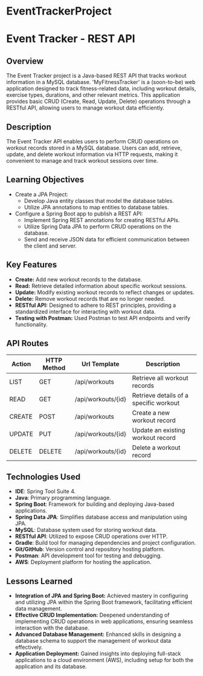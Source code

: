 # EventTrackerProject

# Event Tracker - REST API

## Overview

The Event Tracker project is a Java-based REST API that tracks workout information in a MySQL database. 'MyFitnessTracker' is a (soon-to-be) web application designed to track fitness-related data, including workout details, exercise types, durations, and other relevant metrics.  This application provides basic CRUD (Create, Read, Update, Delete) operations through a RESTful API, allowing users to manage workout data efficiently.

## Description

The Event Tracker API enables users to perform CRUD operations on workout records stored in a MySQL database. Users can add, retrieve, update, and delete workout information via HTTP requests, making it convenient to manage and track workout sessions over time.

## Learning Objectives

- Create a JPA Project:
  - Develop Java entity classes that model the database tables.
  - Utilize JPA annotations to map entities to database tables.
- Configure a Spring Boot app to publish a REST API:
  - Implement Spring REST annotations for creating RESTful APIs.
  - Utilize Spring Data JPA to perform CRUD operations on the database.
  - Send and receive JSON data for efficient communication between the client and server.

## Key Features

- **Create:** Add new workout records to the database.
- **Read:** Retrieve detailed information about specific workout sessions.
- **Update:** Modify existing workout records to reflect changes or updates.
- **Delete:** Remove workout records that are no longer needed.
- **RESTful API:** Designed to adhere to REST principles, providing a standardized interface for interacting with workout data.
- **Testing with Postman:** Used Postman to test API endpoints and verify functionality.

## API Routes

| Action  | HTTP Method | Url Template      | Description                           |
|---------|-------------|-------------------|---------------------------------------|
| LIST    | GET         | /api/workouts     | Retrieve all workout records          |
| READ    | GET         | /api/workouts/{id}| Retrieve details of a specific workout|
| CREATE  | POST        | /api/workouts     | Create a new workout record           |
| UPDATE  | PUT         | /api/workouts/{id}| Update an existing workout record     |
| DELETE  | DELETE      | /api/workouts/{id}| Delete a workout record               |

## Technologies Used

- **IDE**: Spring Tool Suite 4.
- **Java**: Primary programming language.
- **Spring Boot**: Framework for building and deploying Java-based applications.
- **Spring Data JPA**: Simplifies database access and manipulation using JPA.
- **MySQL**: Database system used for storing workout data.
- **RESTful API**: Utilized to expose CRUD operations over HTTP.
- **Gradle**: Build tool for managing dependencies and project configuration.
- **Git/GitHub**: Version control and repository hosting platform.
- **Postman**: API development tool for testing and debugging.
- **AWS**: Deployment platform for hosting the application.

## Lessons Learned

- **Integration of JPA and Spring Boot:** Achieved mastery in configuring and utilizing JPA within the Spring Boot framework, facilitating efficient data management.
- **Effective CRUD Implementation:** Deepened understanding of implementing CRUD operations in web applications, ensuring seamless interaction with the database.
- **Advanced Database Management:** Enhanced skills in designing a database schema to support the management of workout data effectively.
- **Application Deployment:** Gained insights into deploying full-stack applications to a cloud environment (AWS), including setup for both the application and its database.